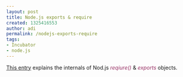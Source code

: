 ```yaml
---
layout: post
title: Node.js exports & require
created: 1325416553
author: adi
permalink: /nodejs-exports-require
tags:
- Incubator
- node.js
---
```

<p><a href="http://adibaron.com/blog/2012/01/node-exports-require/">This entry</a>&nbsp;explains the internals of Nod.js <span style="color: rgb(153, 51, 102); "><em>reqiure()</em></span> &amp; <span style="color: rgb(153, 51, 102); "><em>exports</em></span> objects.</p>
